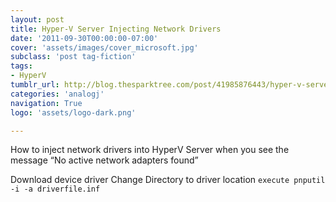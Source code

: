 ```yaml
---
layout: post
title: Hyper-V Server Injecting Network Drivers
date: '2011-09-30T00:00:00-07:00'
cover: 'assets/images/cover_microsoft.jpg'
subclass: 'post tag-fiction'
tags:
- HyperV
tumblr_url: http://blog.thesparktree.com/post/41985876443/hyper-v-server-injecting-network-drivers
categories: 'analogj'
navigation: True
logo: 'assets/logo-dark.png'

---
```

How to inject network drivers into HyperV Server when you see the message “No active network adapters found”

Download device driver
Change Directory to driver location
`execute pnputil -i -a driverfile.inf`
